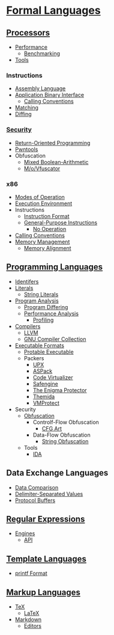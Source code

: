 # [Formal Languages](Formal%20Languages.md)
## [Processors](Processors/README.md)
- [Performance](Processors/Performance/README.md)
  - [Benchmarking](Processors/Performance/Benchmarking.md)
- [Tools](Processors/Tools.md)

### Instructions
- [Assembly Language](Processors/Instructions/Assembly/README.md)
- [Application Binary Interface](Processors/Instructions/Interface/README.md)
  - [Calling Conventions](Processors/Instructions/Interface/Calling.md)
- [Matching](Processors/Instructions/Matching.md)
- [Diffing](Processors/Instructions/Diffing.md)

### [Security](Processors/Security/README.md)
- [Return-Oriented Programming](Processors/Security/Return-Oriented%20Programming.md)
- [Pwntools](Processors/Security/Pwntools.md)
- Obfuscation
  - [Mixed Boolean-Arithmetic](Processors/Security/Obfuscation/MBA.md)
  - [M/o/Vfuscator](Processors/Security/Obfuscation/MoVfuscator.md)

### x86
- [Modes of Operation](Processors/x86/Modes%20of%20Operation.md)
- [Execution Environment](Processors/x86/Execution%20Environment.md)
- Instructions
  - [Instruction Format](Processors/x86/Instructions/Format.md)
  - [General-Purpose Instructions](Processors/x86/Instructions/General/README.md)
    - [No Operation](Processors/x86/Instructions/General/No%20Operation.md)
- [Calling Conventions](Processors/x86/Calling%20Conventions.md)
- [Memory Management](Processors/x86/Memory/README.md)
  - [Memory Alignment](Processors/x86/Memory/Alignment.md)

## [Programming Languages](Program/README.md)
- [Identifers](Program/Identifers.md)
- [Literals](Program/Literals/README.md)
  - [String Literals](Program/Literals/Strings.md)
- [Program Analysis](Program/Analysis/README.md)
  - [Program Differing](Program/Analysis/Differing.md)
  - [Performance Analysis](Program/Analysis/Performance/README.md)
    - [Profiling](Program/Analysis/Performance/Profiling.md)
- [Compilers](Program/Compilers/README.md)
  - [LLVM](Program/Compilers/LLVM/README.md)
  - [GNU Compiler Collection](Program/Compilers/GCC/README.md)
- [Executable Formats](Program/Executable/README.md)
  - [Protable Executable](Program/Executable/Portable/README.md)
  - Packers
    - [UPX](Program/Executable/Packers/UPX/README.md)
    - [ASPack](Program/Executable/Packers/ASPack/README.md)
    - [Code Virtualizer](Program/Executable/Packers/Code%20Virtualizer/README.md)
    - [Safengine](Program/Executable/Packers/Safengine/README.md)
    - [The Enigma Protector](Program/Executable/Packers/Enigma/README.md)
    - [Themida](Program/Executable/Packers/Themida/README.md)
    - [VMProtect](Program/Executable/Packers/VMProtect/README.md)
- Security
  - [Obfuscation](Program/Security/Obfuscation/README.md)
    - Controlf-Flow Obfuscation
      - [CFG Art](Program/Security/Obfuscation/Control/CFG%20Art.md)
    - Data-Flow Obfuscation
      - [String Obfuscation](Program/Security/Obfuscation/Data/String.md)
  - Tools
    - [IDA](Program/Security/Tools/IDA/README.md)

## Data Exchange Languages
- [Data Comparison](Data/Comparison.md)
- [Delimiter-Separated Values](Data/Delimiter-Separated%20Values.md)
- [Protocol Buffers](Data/Protocol%20Buffers.md)

## [Regular Expressions](Regular/README.md)
- [Engines](Regular/Engines/README.md)
  - [API](Regular/Engines/API.md)

## [Template Languages](Template/README.md)
- [printf Format](Template/printf%20Format.md)

## [Markup Languages](Markup/README.md)
- [TeX](Markup/TeX/README.md)
  - [LaTeX](Markup/TeX/LaTeX.md)
- [Markdown](Markup/Markdown/README.md)
  - [Editors](Markup/Markdown/Editors.md)